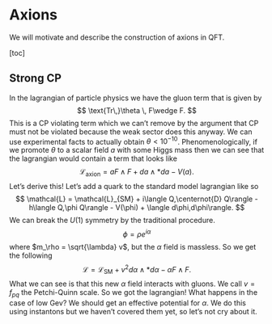 # Axions

We will motivate and describe the construction of axions in QFT.

[toc]

## Strong CP

In the lagrangian of particle physics we have the gluon term that is given by
$$
\text{Tr\,}\theta \, F\wedge F.
$$
This is a CP violating term which we can’t remove by the argument that CP must not be violated because the weak sector does this anyway. We can use experimental facts to actually obtain $\theta < 10^{-10}$. Phenomenologically, if we promote $\theta$ to a scalar field $a$ with some Higgs mass then we can see that the lagrangian would contain a term that looks like
$$
\mathcal{L}_{\text{axion}} = a F\wedge F + da\wedge \ast da - V(a).
$$
Let’s derive this! Let’s add a quark to the standard model lagrangian like so
$$
\mathcal{L} = \mathcal{L}_{SM} + i\langle Q,\centernot{D} Q\rangle - h\langle Q,\phi Q\rangle - V(\phi) + \langle d\phi,d\phi\rangle.
$$
We can break the $U(1)$ symmetry by the traditional procedure.
$$
\phi = \rho e^{i\alpha}
$$
where $m_\rho = \sqrt{\lambda} v$, but the $\alpha$ field is massless. So we get the following
$$
\mathcal{L} = \mathcal{L}_\text{SM} + v^2 d\alpha \wedge \ast d\alpha - \alpha F\wedge F.
$$
What we can see is that this new $\alpha$ field interacts with gluons. We call $v = f_{pq}$ the Petchi-Quinn scale. So we got the lagrangian! What happens in the case of low Gev?  We should get an effective potential for $\alpha$. We do this using instantons but we haven’t covered them yet, so let’s not cry about it. 

















